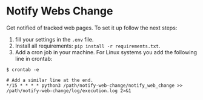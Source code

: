 Notify Webs Change
==================

Get notified of tracked web pages. To set it up follow the next steps:

1. fill your settings in the `.env` file.
2. Install all requirements: `pip install -r requirements.txt`.
3. Add a cron job in your machine. For Linux systems you add the following line
   in crontab:

```
$ crontab -e

# Add a similar line at the end.
*/15 * * * * python3 /path/notify-web-change/notify_web_change >> /path/notify-web-change/log/execution.log 2>&1
```
